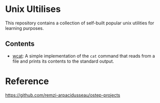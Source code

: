 # Unix Ultilises

This repository contains a collection of self-built popular unix utilities for learning purposes.

## Contents

- [wcat](wcat): A simple implementation of the `cat` command that reads from a file and prints its contents to the standard output.

# Reference

https://github.com/remzi-arpacidusseau/ostep-projects
